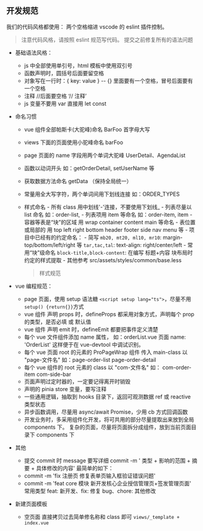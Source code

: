 ## 开发规范

我们的代码风格都使用： 两个空格缩进 vscode 的 eslint 插件控制。

> 注意代码风格，请按照 eslint 规范写代码。 提交之前修复所有的语法问题

- 基础语法风格：

  - js 中全部使用单引号，html 模板中使用双引号
  - 函数声明时，圆括号后面要留空格
  - 对象写在一行时：{ key: value } -- {} 里面要有一个空格，冒号后面要有一个空格
  - 注释 //后面要空格 ‘// 注释’
  - js 变量不要用 var 直接用 let const

- 命名习惯

  - vue 组件全部帕斯卡(大驼峰)命名 BarFoo 首字母大写
  - views 下面的页面使用小驼峰命名 barFoo
  - page 页面的 name 字段用两个单词大驼峰 UserDetail、AgendaList
  - 函数以动词开头 如：getOrderDetail, setUserName 等
  - 获取数据方法命名 getData （保持全局统一）
  - 常量用全大写字符，两个单词间用下划线连接 如：ORDER_TYPES

  - 样式命名 - 所有 class 用中划线'-'连接，不要使用下划线\_ - 列表尽量以 list 命名 如：order-list, - 列表项用 item 等命名 如：order-item, item - 容器等表是“块”的区域 用 wrap container content main 等命名 - 表位置或局部的 用 top left right bottom header footer side nav menu 等 - 项目中已经有的约定命名： - 简写
    `mb20, mt20, ml10, mr10`: margin-top/bottom/left/right 等
    `tar,tac,tal`: text-align: right/center/left - 常用“块”级命名
    `block-title,block-content`: 在编写 标题+内容 块布局时约定的样式提取 - 其他参考 src/assets/styles/common/base.less
    > 样式规范

- vue 编程规范：

  - page 页面，使用 setup 语法糖 `<script setup lang="ts">`，尽量不用`setup() {return{}}`方式
  - vue 组件 声明 props 时，defineProps 都采用对象方式，声明每个 prop 的类型，是否必填 或 默认值
  - vue 组件 声明 emit 时，defineEmit 都要把事件定义清楚
  - 每个 vue 文件组件添加 name 属性， 如：orderList.vue 页面 name: 'OrderList' 这样便于在 vue-devtool 中调试识别。
  - 每个 vue 页面 root 的元素的 ProPageWrap 组件 传入 main-class 以 "page-文件名" 如：page-order-list page-order-detail
  - 每个 vue 组件的 root 元素的 class 以 "com-文件名" 如： com-order-item com-side-bar
  - 页面声明过定时器的，一定要记得离开时销毁
  - 声明的 pinia store 变量，要写注释
  - 一些通用逻辑，抽取到 hooks 目录下，返回可观测数据 ref 或 reactive 类型状态
  - 异步函数调用，尽量用 async/await Promise，少用 cb 方式回调函数
  - 开发业务时，多采用组件化开发，将可共用的部分尽量提取出来放到全局 components 下。 复杂的页面，尽量将页面拆分成组件，放到当前页面目录下 components 下

- 其他

  - 提交 commit 时 message 要写详细 commit -m ' 类型 + 影响的范围 + 摘要 + 具体修改的内容'
    最简单的如下：
  - commit -m 'fix 注册页 修复表单页输入框验证错误问题'
  - commit -m 'feat core 模块 新开发核心企业授信管理页+签发管理页面'
    常用类型 feat: 新开发、fix: 修复 bug、chore: 其他修改

- 新建页面模板
  - 空页面 直接拷贝过去简单修名称和 class 即可 `views/_template + index.vue`
